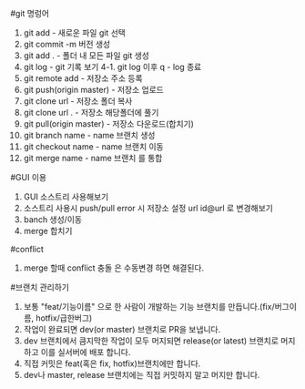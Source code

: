 #git 명렁어
1. git add  - 새로운 파일 git 선택
2. git commit -m 버전 생성
3. git add . - 폴더 내 모든 파일 git 생성
4. git log - git 기록 보기
4-1. git log 이후 q - log 종료
5. git remote add - 저장소 주소 등록
6. git push(origin master) - 저장소 업로드
7. git clone url - 저장소 폴더 복사
8. git clone url . - 저장소 해당폴더에 풀기
9. git pull(origin master) - 저장소 다운로드(합치기)
10. git branch name - name 브랜치 생성
11. git checkout name - name 브랜치 이동 
12. git merge name - name 브랜치 를 통합

#GUI 이용
1. GUI 소스트리 사용해보기
2. 소스트리 사용시 push/pull error 시 저장소 설정 url id@url 로 변경해보기
3. banch 생성/이동
4. merge 합치기

#conflict
1. merge 할때 conflict 충돌 은 수동변경 하면 해결된다.







#브랜치 관리하기 
1. 보통 "feat/기능이름" 으로 한 사람이 개발하는 기능 브랜치를 만듭니다.(fix/버그이름, hotfix/급한버그)
2. 작업이 완료되면 dev(or master) 브랜치로 PR을 보냅니다.
3. dev 브랜치에서 큼지막한 작업이 모두 머지되면 release(or latest) 브랜치로 머지하고 이를 실서버에 배포 합니다.
4. 직접 커밋은 feat(혹은 fix, hotfix)브랜치에만 합니다.
5. dev나 master, release 브랜치에는 직접 커밋하지 말고 머지만 합니다.